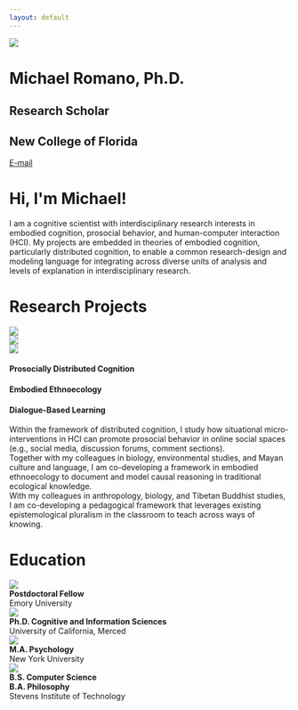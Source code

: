 ```yaml
---
layout: default
---
```


<div class="my-flex my-hero-profile">
  <div class="my-col-33">
    <img src="/assets/img/profile.jpg">
  </div>
  <div class="my-col-67">
    <h1>Michael Romano, Ph.D.</h1>
    <h2>Research Scholar</h2>
    <h2>New College of Florida</h2>
    <p><a href="mailto:mromano@ncf.edu">E-mail</a></p>
  </div>
</div>

# Hi, I'm Michael!

I am a cognitive scientist with interdisciplinary research interests in embodied cognition, prosocial behavior, and human-computer interaction (HCI). My projects are embedded in theories of embodied cognition, particularly distributed cognition, to enable a common research-design and modeling language for integrating across diverse units of analysis and levels of explanation in interdisciplinary research.

# Research Projects

<div class="my-flex">
  <div class="my-col-33">
    <img src="/assets/img/prosocial.jpg">
  </div>
  <div class="my-col-33">
    <img src="/assets/img/soil.jpg">
  </div>
  <div class="my-col-33">
    <img src="/assets/img/knowledge.jpg">
  </div>
</div>
<div class="my-flex my-center-text">
  <div class="my-col-33">
    <h4>Prosocially Distributed Cognition</h4>
  </div>
  <div class="my-col-33">
    <h4>Embodied Ethnoecology</h4>
  </div>
  <div class="my-col-33">
    <h4>Dialogue-Based Learning</h4>
  </div>
</div>
<div class="my-flex">
  <div class="my-col-33">
    Within the framework of distributed cognition, I study how situational micro-interventions in HCI can promote prosocial behavior in online social spaces (e.g., social media, discussion forums, comment sections).
  </div>
  <div class="my-col-33">
    Together with my colleagues in biology, environmental studies, and Mayan culture and language, I am co-developing a framework in embodied ethnoecology to document and model causal reasoning in traditional ecological knowledge.
  </div>
  <div class="my-col-33">
    With my colleagues in anthropology, biology, and Tibetan Buddhist studies, I am co-developing a pedagogical framework that leverages existing epistemological pluralism in the classroom to teach across ways of knowing.
  </div>
</div>

# Education

<div class="my-flex">
  <div class="my-col-10">
    <img src="/assets/img/emory.png">
  </div>
  <div class="my-col-90">
    <b>Postdoctoral Fellow</b><br>
    Emory University
  </div>
  
  <div class="my-col-10">
    <img src="/assets/img/ucmerced.png">
  </div>
  <div class="my-col-90">
    <b>Ph.D. Cognitive and Information Sciences</b><br>
    University of California, Merced
  </div>
  
  <div class="my-col-10">
    <img src="/assets/img/nyu.png">
  </div>
  <div class="my-col-90">
    <b>M.A. Psychology</b><br>
    New York University
  </div>
  
  <div class="my-col-10">
    <img src="/assets/img/stevens.png">
  </div>
  <div class="my-col-90">
    <b>B.S. Computer Science</b><br>
    <b>B.A. Philosophy</b><br>
    Stevens Institute of Technology
  </div>
</div>
